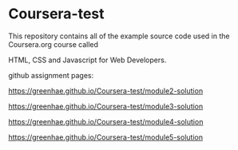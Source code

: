 # Coursera-test

This repository contains all of the example source code used in the Coursera.org course called 

HTML, CSS and Javascript for Web Developers.

github assignment pages:

https://greenhae.github.io/Coursera-test/module2-solution

https://greenhae.github.io/Coursera-test/module3-solution

https://greenhae.github.io/Coursera-test/module4-solution

https://greenhae.github.io/Coursera-test/module5-solution
